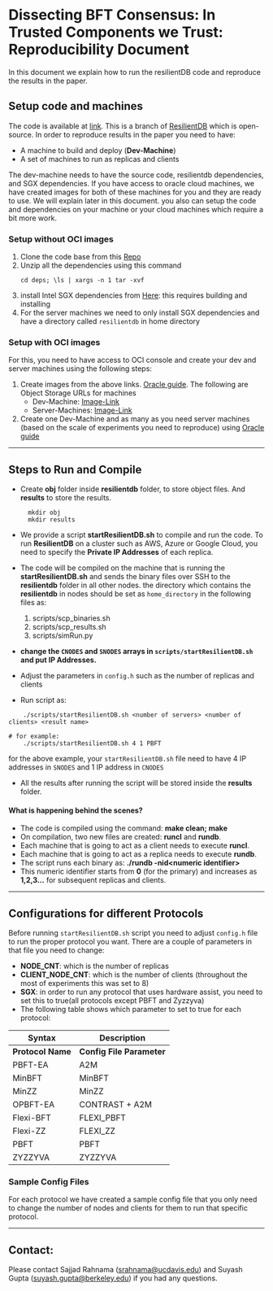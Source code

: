 # Dissecting BFT Consensus: In Trusted Components we Trust: Reproducibility Document

In this document we explain how to run the resilientDB code and reproduce the results in the paper.


## Setup code and machines
The code is available at [link](https://github.com/msadoghi/resdb-sgx-eurosys). This is a branch of [ResilientDB](https://resilientdb.com/) which is open-source. In order to reproduce results in the paper you need to have:
- A machine to build and deploy (**Dev-Machine**)
- A set of machines to run as replicas and clients 

The dev-machine needs to have the source code, resilientdb dependencies, and SGX dependencies. 
If you have access to oracle cloud machines, we have created images for both of these machines for you and they are ready to use. We will explain later in this document. you also can setup the code and dependencies on your machine or your cloud machines which require a bit more work. 


### Setup without OCI images
1. Clone the code base from this [Repo](https://github.com/msadoghi/resdb-sgx-eurosys)
2. Unzip all the dependencies using this command 
    ```
    cd deps; \ls | xargs -n 1 tar -xvf
    ```
3. install Intel SGX dependencies from [Here](https://github.com/intel/linux-sgx): this requires building and installing 
4. For the server machines we need to only install SGX dependencies and have a directory called `resilientdb` in home directory
### Setup with OCI images
For this, you need to have access to OCI console and create your dev and server machines using the following steps:
 


 1. Create images from the above links. [Oracle guide](https://docs.oracle.com/en-us/iaas/Content/Compute/Tasks/imageimportexport.htm#Importing). The following are Object Storage URLs for machines
    - Dev-Machine:      [Image-Link](https://github.com/intel/linux-sgx)
    - Server-Machines:  [Image-Link](https://objectstorage.us-sanjose-1.oraclecloud.com/p/eVWpd7VNC2M22JlQ8V_FmzXK6FpoZs-tvRiY6031RT1ebucBnyQfPf4VxM_N0Qwq/n/ax8oq4eg8tc3/b/expo_bucket/o/sgx_image_export)
2. Create one Dev-Machine and as many as you need server machines (based on the scale of experiments you need to reproduce) using [Oracle guide](https://docs.oracle.com/en-us/iaas/Content/Compute/Tasks/launchinginstance.htm#linux__linux-create)


---

## Steps to Run and Compile 
* Create **obj** folder inside **resilientdb** folder, to store object files. And **results** to store the results.

        mkdir obj
        mkdir results
        
* We provide a script **startResilientDB.sh** to compile and run the code. To run **ResilientDB** on a cluster such as AWS, Azure or Google Cloud, you need to specify the **Private IP Addresses** of each replica. 
* The code will be compiled on the machine that is running the **startResilientDB.sh** and sends the binary files over SSH to the **resilientdb** folder in all other  nodes. the directory which contains the **resilientdb** in nodes should be set as ``home_directory`` in the following files as:
    1. scripts/scp_binaries.sh
    2. scripts/scp_results.sh
    3. scripts/simRun.py
* **change the ``CNODES`` and ``SNODES`` arrays in ``scripts/startResilientDB.sh`` and put IP Addresses.**
* Adjust the parameters in ``config.h`` such as the number of replicas and clients
* Run script as: 
```
    ./scripts/startResilientDB.sh <number of servers> <number of clients> <result name>

# for example:
    ./scripts/startResilientDB.sh 4 1 PBFT 
```
for the above example, your `startResilientDB.sh` file need to have 4 IP addresses in `SNODES` and 1 IP address in `CNODES`

* All the results after running the script will be stored inside the **results** folder.


#### What is happening behind the scenes?

* The code is compiled using the command: **make clean; make**
* On compilation, two new files are created: **runcl** and **rundb**.
* Each machine that is going to act as a client needs to execute **runcl**.
* Each machine that is going to act as a replica needs to execute **rundb**. 
* The script runs each binary as: **./rundb -nid\<numeric identifier\>**
* This numeric identifier starts from **0** (for the primary) and increases as **1,2,3...** for subsequent replicas and clients.


---

## Configurations for different Protocols

Before running `startResilientDB.sh` script you need to adjust `config.h` file to run the proper protocol you want. There are a couple of parameters in that file you need to change:
 - **NODE_CNT**: which is the number of replicas 
 - **CLIENT_NODE_CNT**: which is the number of clients (throughout the most of experiments this was set to 8) 
 - **SGX**: in order to run any protocol that uses hardware assist, you need to set this to true(all protocols except PBFT and Zyzzyva)
 - The following table shows which parameter to set to true for each protocol: 

| Syntax      | Description |
| ----------- | ----------- |
| **Protocol Name**  | **Config File Parameter** |
| PBFT-EA            | A2M                       |
| MinBFT             | MinBFT                    |
| MinZZ              | MinZZ                     |
| OPBFT-EA           | CONTRAST + A2M            |
| Flexi-BFT          | FLEXI_PBFT                |
| Flexi-ZZ           | FLEXI_ZZ                  |
| PBFT               | PBFT                      |
| ZYZZYVA            | ZYZZYVA                   |

### Sample Config Files

For each protocol we have created a sample config file that you only need to change the number of nodes and clients for them to run that specific protocol.


---

## Contact:

Please contact Sajjad Rahnama (srahnama@ucdavis.edu) and Suyash Gupta (suyash.gupta@berkeley.edu) if you had any questions.
